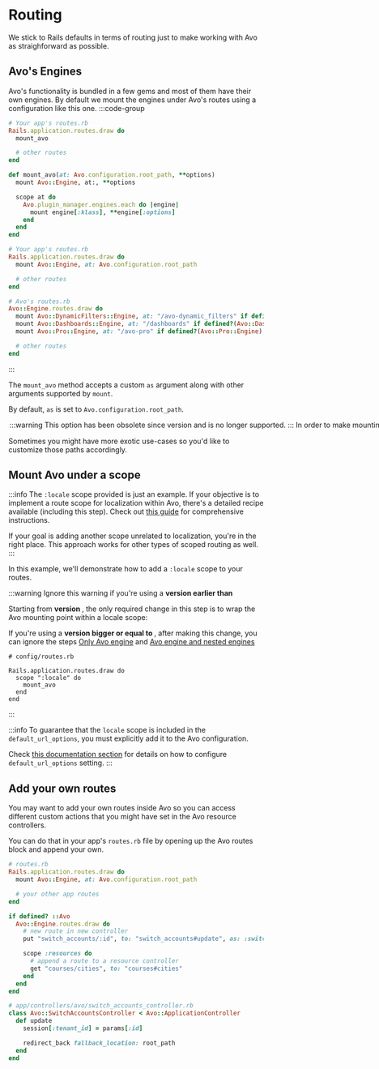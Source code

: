 # Routing

We stick to Rails defaults in terms of routing just to make working with Avo as straighforward as possible.

## Avo's Engines

Avo's functionality is bundled in a few gems and most of them have their own engines. By default we mount the engines under Avo's routes using a configuration like this one.
:::code-group
```ruby [Version >= 3.18.0]
# Your app's routes.rb
Rails.application.routes.draw do
  mount_avo

  # other routes
end

def mount_avo(at: Avo.configuration.root_path, **options)
  mount Avo::Engine, at:, **options

  scope at do
    Avo.plugin_manager.engines.each do |engine|
      mount engine[:klass], **engine[:options]
    end
  end
end
```

```ruby [Version < 3.18.0]
# Your app's routes.rb
Rails.application.routes.draw do
  mount Avo::Engine, at: Avo.configuration.root_path

  # other routes
end

# Avo's routes.rb
Avo::Engine.routes.draw do
  mount Avo::DynamicFilters::Engine, at: "/avo-dynamic_filters" if defined?(Avo::DynamicFilters::Engine)
  mount Avo::Dashboards::Engine, at: "/dashboards" if defined?(Avo::Dashboards::Engine)
  mount Avo::Pro::Engine, at: "/avo-pro" if defined?(Avo::Pro::Engine)

  # other routes
end
```
:::

The `mount_avo` method accepts a custom `as` argument along with other arguments supported by `mount`.

By default, `as` is set to `Avo.configuration.root_path`.


<Option name="`Avo.mount_engines` helper">

:::warning
This option has been **obsolete since version <Version version="3.18.0"/>** and is no longer supported.
:::

In order to make mounting the engines easier we added the `Avo.mount_engines` helper which returns a block that can be run in any routing context.

```ruby
# The configuration above turns into
Avo::Engine.routes.draw do
  instance_exec(&Avo.mount_engines)

  # other routes
end
```
</Option>

Sometimes you might have more exotic use-cases so you'd like to customize those paths accordingly.

## Mount Avo under a scope

:::info
The `:locale` scope provided is just an example. If your objective is to implement a route scope for localization within Avo, there's a detailed recipe available (including this step). Check out [this guide](guides/multi-language-urls) for comprehensive instructions.

If your goal is adding another scope unrelated to localization, you're in the right place. This approach works for other types of scoped routing as well.
:::

In this example, we'll demonstrate how to add a `:locale` scope to your routes.

:::warning
Ignore this warning if you're using a **version earlier than <Version version="3.18.0"/>**

Starting from **version <Version version="3.18.0"/>**, the only required change in this step is to wrap the Avo mounting point within a locale scope:

If you're using a **version bigger or equal to <Version version="3.18.0"/>**, after making this change, you can ignore the steps [Only Avo engine](./routing.html#only-avo-engine) and [Avo engine and nested engines](./routing.html#avo-engine-and-nested-engines)

```ruby{4-6}
# config/routes.rb

Rails.application.routes.draw do
  scope ":locale" do
    mount_avo
  end
end
```
:::

<!-- @include: ./common/mount_avo_under_locale_scope_common.md-->

:::info
To guarantee that the `locale` scope is included in the `default_url_options`, you must explicitly add it to the Avo configuration.

Check [this documentation section](customization.html#default_url_options) for details on how to configure `default_url_options` setting.
:::

## Add your own routes

You may want to add your own routes inside Avo so you can access different custom actions that you might have set in the Avo resource controllers.

You can do that in your app's `routes.rb` file by opening up the Avo routes block and append your own.

```ruby
# routes.rb
Rails.application.routes.draw do
  mount Avo::Engine, at: Avo.configuration.root_path

  # your other app routes
end

if defined? ::Avo
  Avo::Engine.routes.draw do
    # new route in new controller
    put "switch_accounts/:id", to: "switch_accounts#update", as: :switch_account

    scope :resources do
      # append a route to a resource controller
      get "courses/cities", to: "courses#cities"
    end
  end
end

# app/controllers/avo/switch_accounts_controller.rb
class Avo::SwitchAccountsController < Avo::ApplicationController
  def update
    session[:tenant_id] = params[:id]

    redirect_back fallback_location: root_path
  end
end
```
